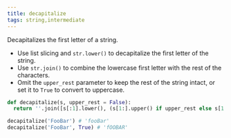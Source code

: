 ```yaml
---
title: decapitalize
tags: string,intermediate
---
```


Decapitalizes the first letter of a string.

- Use list slicing and `str.lower()` to decapitalize the first letter of the string.
- Use `str.join()` to combine the lowercase first letter with the rest of the characters.
- Omit the `upper_rest` parameter to keep the rest of the string intact, or set it to `True` to convert to uppercase.

```py
def decapitalize(s, upper_rest = False):
  return ''.join([s[:1].lower(), (s[1:].upper() if upper_rest else s[1:])])
```

```py
decapitalize('FooBar') # 'fooBar'
decapitalize('FooBar', True) # 'fOOBAR'
```
